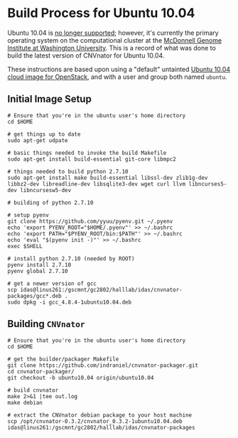 # Build Process for Ubuntu 10.04

Ubuntu 10.04 is [no longer supported][1];  however, it's currently the primary operating system on the computational cluster at the [McDonnell Genome Institute at Washington University][2].  This is a record of what was done to build the latest version of CNVnator for Ubuntu 10.04.

These instructions are based upon using a "default" untainted [Ubuntu 10.04 cloud image for OpenStack][3], and with a user and group both named `ubuntu`.

## Initial Image Setup

```
# Ensure that you're in the ubuntu user's home directory
cd $HOME

# get things up to date
sudo apt-get udpate

# basic things needed to invoke the build Makefile
sudo apt-get install build-essential git-core libmpc2

# things needed to build python 2.7.10
sudo apt-get install make build-essential libssl-dev zlib1g-dev libbz2-dev libreadline-dev libsqlite3-dev wget curl llvm libncurses5-dev libncursesw5-dev

# building of python 2.7.10

# setup pyenv
git clone https://github.com/yyuu/pyenv.git ~/.pyenv
echo 'export PYENV_ROOT="$HOME/.pyenv"' >> ~/.bashrc
echo 'export PATH="$PYENV_ROOT/bin:$PATH"' >> ~/.bashrc
echo 'eval "$(pyenv init -)"' >> ~/.bashrc
exec $SHELL

# install python 2.7.10 (needed by ROOT)
pyenv install 2.7.10
pyenv global 2.7.10

# get a newer version of gcc
scp idas@linus261:/gscmnt/gc2802/halllab/idas/cnvnator-packages/gcc*.deb .
sudo dpkg -i gcc_4.8.4-1ubuntu10.04.deb
```

## Building `CNVnator`

```
# Ensure that you're in the ubuntu user's home directory
cd $HOME

# get the builder/packager Makefile
git clone https://github.com/indraniel/cnvnator-packager.git
cd cnvnator-packager/
git checkout -b ubuntu10.04 origin/ubuntu10.04

# build cnvnator
make 2>&1 |tee out.log
make debian

# extract the CNVnator debian package to your host machine
scp /opt/cnvnator-0.3.2/cnvnator_0.3.2-1ubuntu10.04.deb idas@linus261:/gscmnt/gc2802/halllab/idas/cnvnator-packages
```

[1]: https://wiki.ubuntu.com/LTS
[2]: http://genome.wustl.edu
[3]: https://cloud-images.ubuntu.com
